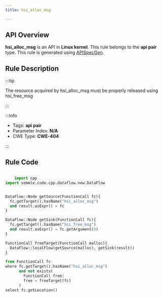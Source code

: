 ```yaml
---
title: hsi_alloc_msg

---
```



## API Overview
**hsi_alloc_msg** is an API in **Linux kernel**. This rule belongs to the **api pair** type. This rule is generated using [APISpecGen](../../tools/APISpecGen).
## Rule Description

:::tip

The resource acquired by hsi_alloc_msg must be properly released using hsi_free_msg

:::

:::info

- Tags: **api pair**
- Parameter Index: **N/A**
- CWE Type: **CWE-404**

:::

## Rule Code
```python

    import cpp
import semmle.code.cpp.dataflow.new.DataFlow


DataFlow::Node getSource(FunctionCall fc){
  fc.getTarget().hasName("hsi_alloc_msg")
  and result.asExpr() = fc
}

DataFlow::Node getSink(FunctionCall fc){
  fc.getTarget().hasName("hsi_free_msg")
  and result.asExpr() = fc.getArgument(0)
}

FunctionCall freeTarget(FunctionCall malloc){
  DataFlow::localFlow(getSource(malloc), getSink(result))
}

from FunctionCall fc
where fc.getTarget().hasName("hsi_alloc_msg")
      and not exists(
        FunctionCall free| 
        free = freeTarget(fc)
      )
select fc.getLocation()

    
```